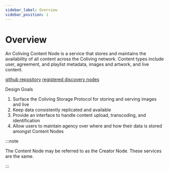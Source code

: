 ```yaml
---
sidebar_label: Overview
sidebar_position: 1
---
```


# Overview

An Coliving Content Node is a service that stores and maintains the availability of all content across the Coliving network.
Content types include user, agreement, and playlist metadata, images and artwork, and live content.

[github repository](https://github.com/dgc.network/coliving-protocol/tree/master/content-node)
[registered discovery nodes](https://dashboard.coliving.org/#/services/content-node)

Design Goals

1. Surface the Coliving Storage Protocol for storing and serving images and live
2. Keep data consistently replicated and available
3. Provide an interface to handle content upload, transcoding, and identification
4. Allow users to maintain agency over where and how their data is stored amongst Content Nodes

:::note

The Content Node may be referred to as the Creator Node. These services are the same.

:::